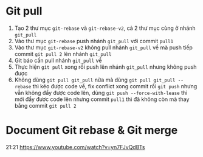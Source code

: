 # Git pull
1. Tạo 2 thư mục `git-rebase` và `git-rebase-v2`, cả 2 thư mục cùng ở nhánh `git_pull`
2. Vào thư mục `git-rebase` push nhánh `git_pull` với commit `pull1`
3. Vào thư mục `git-rebase-v2` không pull nhánh `git_pull` về mà push tiếp commit `git pull 2` lên nhánh `git_pull`
4. Git báo cần pull nhánh `git_pull` về
5. Thực hiện `git pull` xong rồi push lên nhánh `git_pull` nhưng không push được
6. Không dùng `git pull git_pull` nữa mà dùng `git pull git_pull --rebase` thì kéo được code về, fix conflict xong commit rồi `git push` nhưng vẫn không đẩy được code lên, dùng `git push --force-with-lease` thì mới đẩy được code lên nhưng commit `pull1` thì đã không còn mà thay bằng commit `git pull 2`

# Document Git rebase & Git merge
21:21 https://www.youtube.com/watch?v=yn7FJvQdBTs

